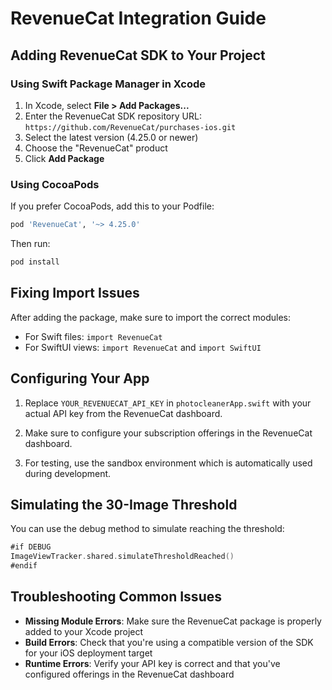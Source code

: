 # RevenueCat Integration Guide

## Adding RevenueCat SDK to Your Project

### Using Swift Package Manager in Xcode

1. In Xcode, select **File > Add Packages...**
2. Enter the RevenueCat SDK repository URL: `https://github.com/RevenueCat/purchases-ios.git`
3. Select the latest version (4.25.0 or newer)
4. Choose the "RevenueCat" product
5. Click **Add Package**

### Using CocoaPods

If you prefer CocoaPods, add this to your Podfile:

```ruby
pod 'RevenueCat', '~> 4.25.0'
```

Then run:

```bash
pod install
```

## Fixing Import Issues

After adding the package, make sure to import the correct modules:

- For Swift files: `import RevenueCat`
- For SwiftUI views: `import RevenueCat` and `import SwiftUI`

## Configuring Your App

1. Replace `YOUR_REVENUECAT_API_KEY` in `photocleanerApp.swift` with your actual API key from the RevenueCat dashboard.

2. Make sure to configure your subscription offerings in the RevenueCat dashboard.

3. For testing, use the sandbox environment which is automatically used during development.

## Simulating the 30-Image Threshold

You can use the debug method to simulate reaching the threshold:

```swift
#if DEBUG
ImageViewTracker.shared.simulateThresholdReached()
#endif
```

## Troubleshooting Common Issues

- **Missing Module Errors**: Make sure the RevenueCat package is properly added to your Xcode project
- **Build Errors**: Check that you're using a compatible version of the SDK for your iOS deployment target
- **Runtime Errors**: Verify your API key is correct and that you've configured offerings in the RevenueCat dashboard
